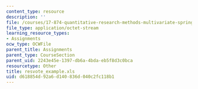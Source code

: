 ```yaml
---
content_type: resource
description: ''
file: /courses/17-874-quantitative-research-methods-multivariate-spring-2004/d618854d92a6d140836d040c2fc118b1_resvote_example.xls
file_type: application/octet-stream
learning_resource_types:
- Assignments
ocw_type: OCWFile
parent_title: Assignments
parent_type: CourseSection
parent_uid: 2243e45e-1397-db6a-4bda-eb5f8d3c0bca
resourcetype: Other
title: resvote_example.xls
uid: d618854d-92a6-d140-836d-040c2fc118b1
---
```


